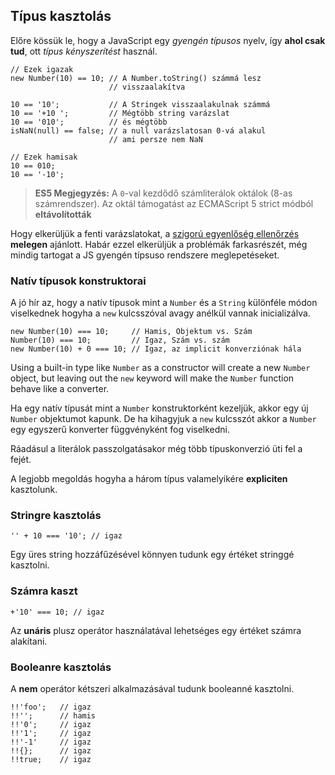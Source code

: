 ﻿## Típus kasztolás

Előre kössük le, hogy a JavaScript egy *gyengén típusos* nyelv, így **ahol
csak tud**, ott *típus kényszerítést* használ.

    // Ezek igazak
    new Number(10) == 10; // A Number.toString() számmá lesz
                          // visszaalakítva

    10 == '10';           // A Stringek visszaalakulnak számmá
    10 == '+10 ';         // Mégtöbb string varázslat
    10 == '010';          // és mégtöbb
    isNaN(null) == false; // a null varázslatosan 0-vá alakul
                          // ami persze nem NaN
    
    // Ezek hamisak
    10 == 010;
    10 == '-10';

> **ES5 Megjegyzés:** A `0`-val kezdődő számliterálok oktálok (8-as számrendszer).
> Az oktál támogatást az ECMAScript 5 strict módból **eltávolították**

Hogy elkerüljük a fenti varázslatokat, a [szigorú egyenlőség ellenőrzés](#types.equality) **melegen** ajánlott. Habár ezzel elkerüljük
a problémák farkasrészét, még mindig tartogat a JS gyengén típsuso rendszere
meglepetéseket.

### Natív típusok konstruktorai

A jó hír az, hogy a natív típusok mint a `Number` és a `String` különféle
módon viselkednek hogyha a `new` kulcsszóval avagy anélkül vannak inicializálva.

    new Number(10) === 10;     // Hamis, Objektum vs. Szám
    Number(10) === 10;         // Igaz, Szám vs. szám
    new Number(10) + 0 === 10; // Igaz, az implicit konverziónak hála

Using a built-in type like `Number` as a constructor will create a new `Number` 
object, but leaving out the `new` keyword will make the `Number` function behave
like a converter.

Ha egy natív típusát mint a `Number` konstruktorként kezeljük, akkor egy új
`Number` objektumot kapunk. De ha kihagyjuk a `new` kulcsszót akkor a `Number`
egy egyszerű konverter függvényként fog viselkedni.

Ráadásul a literálok passzolgatásakor még több típuskonverzió üti fel a fejét.

A legjobb megoldás hogyha a három típus valamelyikére **expliciten** kasztolunk.

### Stringre kasztolás

    '' + 10 === '10'; // igaz

Egy üres string hozzáfűzésével könnyen tudunk egy értéket stringgé kasztolni.

### Számra kaszt

    +'10' === 10; // igaz
	
Az **unáris** plusz operátor használatával lehetséges egy értéket számra alakítani.

### Booleanre kasztolás

A **nem** operátor kétszeri alkalmazásával tudunk booleanné kasztolni.

    !!'foo';   // igaz
    !!'';      // hamis
    !!'0';     // igaz
    !!'1';     // igaz
    !!'-1'     // igaz
    !!{};      // igaz
    !!true;    // igaz


